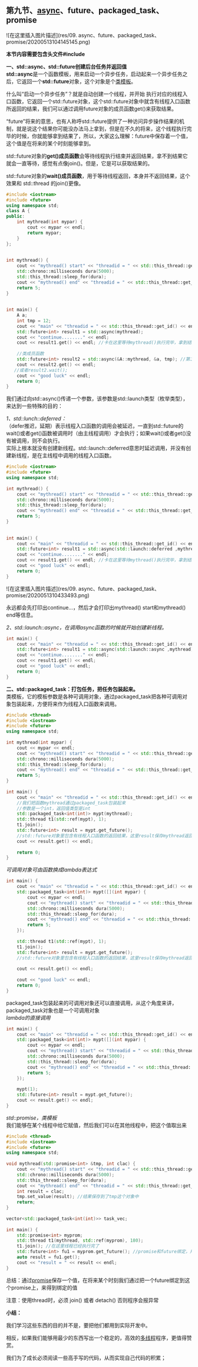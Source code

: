 ## 第九节、[async](https://so.csdn.net/so/search?q=async&spm=1001.2101.3001.7020)、future、packaged\_task、promise

![在这里插入图片描述](res/09. async、future、packaged_task、promise/20200513104145145.png)

**本节内容需要包含头文件#include <future>**

**一、std::async、std::future创建后台任务并返回值**  
**std::async**是一个函数模板，用来启动一个异步任务，启动起来一个异步任务之后，它返回一个**std::future**对象，这个对象是个[类模板](https://so.csdn.net/so/search?q=%E7%B1%BB%E6%A8%A1%E6%9D%BF&spm=1001.2101.3001.7020)。

什么叫“启动一个异步任务”？就是自动创建一个线程，并开始 执行对应的线程入口函数，它返回一个std::future对象，这个std::future对象中就含有线程入口函数所返回的结果，我们可以通过调用future对象的成员函数get()来获取结果。

“future”将来的意思，也有人称呼std::future提供了一种访问异步操作结果的机制，就是说这个结果你可能没办法马上拿到，但是在不久的将来，这个线程执行完毕的时候，你就能够拿到结果了，所以，大家这么理解：future中保存着一个值，这个值是在将来的某个时刻能够拿到。

std::future对象的**get()成员函数**会等待线程执行结束并返回结果，拿不到结果它就会一直等待，感觉有点像join()。但是，它是可以获取结果的。

std::future对象的**wait()成员函数**，用于等待线程返回，本身并不返回结果，这个效果和 std::thread 的join()更像。

```cpp
#include <iostream>
#include <future>
using namespace std;
class A {
public:
	int mythread(int mypar) {
		cout << mypar << endl;
		return mypar;
	}
};
 
 
int mythread() {
	cout << "mythread() start" << "threadid = " << std::this_thread::get_id() << endl;
	std::chrono::milliseconds dura(5000);
	std::this_thread::sleep_for(dura);
	cout << "mythread() end" << "threadid = " << std::this_thread::get_id() << endl;
	return 5;
}
 
 
int main() {
	A a;
	int tmp = 12;
	cout << "main" << "threadid = " << std::this_thread::get_id() << endl;
	std::future<int> result1 = std::async(mythread);
	cout << "continue........" << endl;
	cout << result1.get() << endl; //卡在这里等待mythread()执行完毕，拿到结果
	
	//类成员函数
	std::future<int> result2 = std::async(&A::mythread, &a, tmp); //第二个参数是对象引用才能保证线程里执行的是同一个对象
	cout << result2.get() << endl;
   //或者result2.wait();
	cout << "good luck" << endl;
	return 0;
}
```

我们通过向std::async()传递一个参数，该参数是std::launch类型（枚举类型），来达到一些特殊的目的：

_1、std::lunch::deferred：_  
（defer推迟，延期）表示线程入口函数的调用会被延迟，一直到std::future的wait()或者get()函数被调用时（由主线程调用）才会执行；如果wait()或者get()没有被调用，则不会执行。  
实际上根本就没有创建新线程。std::launch::deferred意思时延迟调用，并没有创建新线程，是在主线程中调用的线程入口函数。

```cpp
#include <iostream>
#include <future>
using namespace std;
 
int mythread() {
	cout << "mythread() start" << "threadid = " << std::this_thread::get_id() << endl;
	std::chrono::milliseconds dura(5000);
	std::this_thread::sleep_for(dura);
	cout << "mythread() end" << "threadid = " << std::this_thread::get_id() << endl;
	return 5;
}
 
 
int main() {
	cout << "main" << "threadid = " << std::this_thread::get_id() << endl;
	std::future<int> result1 = std::async(std::launch::deferred ,mythread);
	cout << "continue........" << endl;
	cout << result1.get() << endl; //卡在这里等待mythread()执行完毕，拿到结果
	cout << "good luck" << endl;
	return 0;
}
```

![在这里插入图片描述](res/09. async、future、packaged_task、promise/2020051310433493.png)

永远都会先打印出continue…，然后才会打印出mythread() start和mythread() end等信息。

_2、std::launch::async，在调用async函数的时候就开始创建新线程。_

```cpp
int main() {
	cout << "main" << "threadid = " << std::this_thread::get_id() << endl;
	std::future<int> result1 = std::async(std::launch::async ,mythread);
	cout << "continue........" << endl;
	cout << result1.get() << endl; 
	cout << "good luck" << endl;
	return 0;
}
```

**二、std::packaged\_task：打包任务，把任务包装起来。**  
类模板，它的模板参数是各种可调用对象，通过packaged\_task把各种可调用对象包装起来，方便将来作为线程入口函数来调用。

```cpp
#include <thread>
#include <iostream>
#include <future>
using namespace std;
 
int mythread(int mypar) {
	cout << mypar << endl;
	cout << "mythread() start" << "threadid = " << std::this_thread::get_id() << endl;
	std::chrono::milliseconds dura(5000);
	std::this_thread::sleep_for(dura);
	cout << "mythread() end" << "threadid = " << std::this_thread::get_id() << endl;
	return 5;
}
 
int main() {
	cout << "main" << "threadid = " << std::this_thread::get_id() << endl;
	//我们把函数mythread通过packaged_task包装起来
    //参数是一个int，返回值类型是int
    std::packaged_task<int(int)> mypt(mythread);
	std::thread t1(std::ref(mypt), 1);
	t1.join();
	std::future<int> result = mypt.get_future(); 
	//std::future对象里包含有线程入口函数的返回结果，这里result保存mythread返回的结果。
	cout << result.get() << endl;
   
	return 0;
}
```

_可调用对象可由函数换成lambda表达式_

```cpp
int main() {
	cout << "main" << "threadid = " << std::this_thread::get_id() << endl;
	std::packaged_task<int(int)> mypt([](int mypar) {
		cout << mypar << endl;
		cout << "mythread() start" << "threadid = " << std::this_thread::get_id() << endl;
		std::chrono::milliseconds dura(5000);
		std::this_thread::sleep_for(dura);
		cout << "mythread() end" << "threadid = " << std::this_thread::get_id() << endl;
		return 5;
	}); 
	
	std::thread t1(std::ref(mypt), 1);
	t1.join();
	std::future<int> result = mypt.get_future(); 
	//std::future对象里包含有线程入口函数的返回结果，这里result保存mythread返回的结果。
	
	cout << result.get() << endl;
 
	cout << "good luck" << endl;
	return 0;
}
```

packaged\_task包装起来的可调用对象还可以直接调用，从这个角度来讲，packaged\_task对象也是一个可调用对象  
_lambda的直接调用_

```cpp
int main() {
	cout << "main" << "threadid = " << std::this_thread::get_id() << endl;
	std::packaged_task<int(int)> mypt([](int mypar) {
		cout << mypar << endl;
		cout << "mythread() start" << "threadid = " << std::this_thread::get_id() << endl;
		std::chrono::milliseconds dura(5000);
		std::this_thread::sleep_for(dura);
		cout << "mythread() end" << "threadid = " << std::this_thread::get_id() << endl;
		return 5;
	}); 
 
	mypt(1);
	std::future<int> result = mypt.get_future();
	cout << result.get() << endl;
}
```

_std::promise，类模板_  
我们能够在某个线程中给它赋值，然后我们可以在其他线程中，把这个值取出来

```cpp
#include <thread>
#include <iostream>
#include <future>
using namespace std;
 
void mythread(std::promise<int> &tmp, int clac) {
	cout << "mythread() start" << "threadid = " << std::this_thread::get_id() << endl;
	std::chrono::milliseconds dura(5000);
	std::this_thread::sleep_for(dura);
	cout << "mythread() end" << "threadid = " << std::this_thread::get_id() << endl;
	int result = clac;
	tmp.set_value(result); //结果保存到了tmp这个对象中
	return;
}
 
vector<std::packaged_task<int(int)>> task_vec;
 
int main() {
	std::promise<int> myprom;
	std::thread t1(mythread, std::ref(myprom), 180);
	t1.join(); //在这里线程已经执行完了
	std::future<int> fu1 = myprom.get_future(); //promise和future绑定，用于获取线程返回值
	auto result = fu1.get();
	cout << "result = " << result << endl;
}
```

总结：通过[promise](https://so.csdn.net/so/search?q=promise&spm=1001.2101.3001.7020)保存一个值，在将来某个时刻我们通过把一个future绑定到这个promise上，来得到绑定的值

注意：使用thread时，必须 join() 或者 detach() 否则程序会报异常

**小结：**

我们学习这些东西的目的并不是，要把他们都用到实际开发中。

相反，如果我们能够用最少的东西写出一个稳定的，高效的[多线程](https://so.csdn.net/so/search?q=%E5%A4%9A%E7%BA%BF%E7%A8%8B&spm=1001.2101.3001.7020)程序，更值得赞赏。

我们为了成长必须阅读一些高手写的代码，从而实现自己代码的积累；